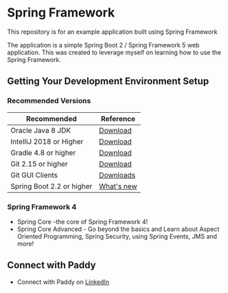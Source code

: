 # Spring Framework

This repository is for an example application built using Spring Framework

The application is a simple Spring Boot 2 / Spring Framework 5 web application. This was created to leverage myself on learning how
to use the Spring Framework.

## Getting Your Development Environment Setup
### Recommended Versions
 | Recommended | Reference | 
| ----------- | --------- |
| Oracle Java 8 JDK | [Download](https://www.oracle.com/technetwork/java/javase/downloads/jdk8-downloads-2133151.html) |
| IntelliJ 2018 or Higher | [Download](https://www.jetbrains.com/idea/download/) |
| Gradle 4.8 or higher | [Download](https://gradle.org/install/) | 
| Git 2.15 or higher | [Download](https://git-scm.com/downloads) | | 
| Git GUI Clients | [Downloads](https://git-scm.com/downloads/guis) |
| Spring Boot 2.2 or higher | [What's new](https://content.pivotal.io/springone-platform-2017/whats-new-in-spring-boot-2-0-phillip-webb-madhura-bhave) | 


### Spring Framework 4
* Spring Core -the core of Spring Framework 4!
* Spring Core Advanced - Go beyond the basics and Learn about Aspect Oriented Programming, Spring Security, using Spring Events, JMS and more!

## Connect with Paddy
* Connect with Paddy on [LinkedIn](https://www.linkedin.com/in/padmanabhan-v-a9b5a521/)

